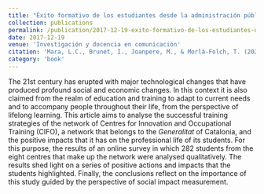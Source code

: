 ```yaml
---
title: "Éxito formativo de los estudiantes desde la administración pública. El caso de la red de centros de innovación y formación ocupacional en Cataluña"
collection: publications
permalink: /publication/2017-12-19-exito-formativo-de-los-estudiantes-desde-la-administracion-publica
date: 2017-12-19
venue: 'Investigación y docencia en comunicación'
citation: 'Mara, L.C., Brunet, I., Joanpere, M., & Morlà-Folch, T. (2020).  “Éxito formativo de los estudiantes desde la administración pública. El caso de la red de centros de innovación y formación ocupacional en Cataluña”. pp.67-89. In F. Molina-Luque; K. Del Orbe; P. Sanvicen-Torné (Eds.) Investigación y docencia en comunicación. Espai/temps. ISBN: 978-84-9144-227-1'
category: 'book'
---
```


The 21st century has erupted with major technological changes that have produced profound social and economic changes. In this context it is also claimed from the realm of education and training to adapt to current needs and to accompany people throughout their life, from the perspective of lifelong learning. This article aims to analyse the successful training strategies of the network of Centres for Innovation and Occupational Training (CIFO), a network that belongs to the *Generalitat* of Catalonia, and the positive impacts that it has on the professional life of its students. For this purpose, the results of an online survey in which 282 students from the eight centres that make up the network were analysed qualitatively. The results shed light on a series of positive actions and impacts that the students highlighted. Finally, the conclusions reflect on the importance of this study guided by the perspective of social impact measurement.
